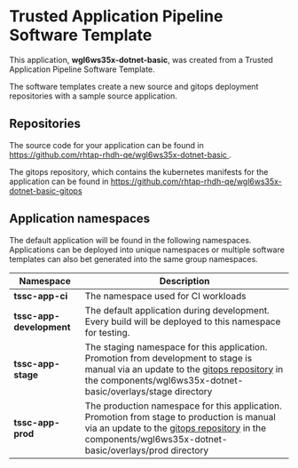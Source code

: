 # Trusted Application Pipeline Software Template

This application, **wgl6ws35x-dotnet-basic**, was created from a Trusted Application Pipeline Software Template.

The software templates create a new source and gitops deployment repositories with a sample source application. 

## Repositories

The source code for your application can be found in [https://github.com/rhtap-rhdh-qe/wgl6ws35x-dotnet-basic ](https://github.com/rhtap-rhdh-qe/wgl6ws35x-dotnet-basic ).
 
The gitops repository, which contains the kubernetes manifests for the application can be found in 
[https://github.com/rhtap-rhdh-qe/wgl6ws35x-dotnet-basic-gitops ](https://github.com/rhtap-rhdh-qe/wgl6ws35x-dotnet-basic-gitops ) 

## Application namespaces 

The default application will be found in the following namespaces. Applications can be deployed into unique namespaces or multiple software templates can also bet generated into the same group namespaces.  

|  Namespace   |  Description   |  
| -------- | -------- |
| **tssc-app-ci** | The namespace used for CI workloads |
| **tssc-app-development** | The default application during development. Every build will be deployed to this namespace for testing. |
| **tssc-app-stage** | The staging namespace for this application. Promotion from development to stage is manual via an update to the [gitops repository](https://github.com/rhtap-rhdh-qe/wgl6ws35x-dotnet-basic-gitops ) in the components/wgl6ws35x-dotnet-basic/overlays/stage directory |
| **tssc-app-prod** | The production namespace for this application. Promotion from stage to production is manual via an update to the [gitops repository](https://github.com/rhtap-rhdh-qe/wgl6ws35x-dotnet-basic-gitops ) in the components/wgl6ws35x-dotnet-basic/overlays/prod directory |